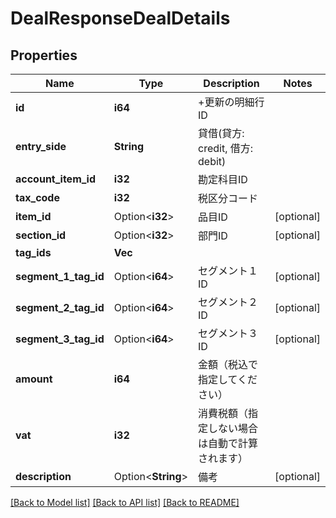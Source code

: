 # DealResponseDealDetails

## Properties

Name | Type | Description | Notes
------------ | ------------- | ------------- | -------------
**id** | **i64** | +更新の明細行ID | 
**entry_side** | **String** | 貸借(貸方: credit, 借方: debit) | 
**account_item_id** | **i32** | 勘定科目ID | 
**tax_code** | **i32** | 税区分コード | 
**item_id** | Option<**i32**> | 品目ID | [optional]
**section_id** | Option<**i32**> | 部門ID | [optional]
**tag_ids** | **Vec<i32>** |  | 
**segment_1_tag_id** | Option<**i64**> | セグメント１ID | [optional]
**segment_2_tag_id** | Option<**i64**> | セグメント２ID | [optional]
**segment_3_tag_id** | Option<**i64**> | セグメント３ID | [optional]
**amount** | **i64** | 金額（税込で指定してください） | 
**vat** | **i32** | 消費税額（指定しない場合は自動で計算されます） | 
**description** | Option<**String**> | 備考 | [optional]

[[Back to Model list]](../README.md#documentation-for-models) [[Back to API list]](../README.md#documentation-for-api-endpoints) [[Back to README]](../README.md)


